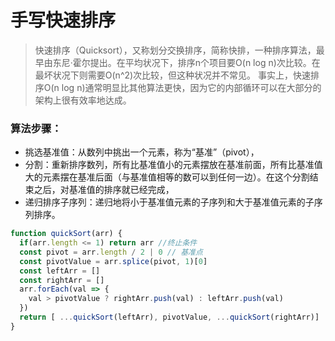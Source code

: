 # 手写快速排序

> 快速排序（Quicksort），又称划分交换排序，简称快排，一种排序算法，最早由东尼·霍尔提出。在平均状况下，排序n个项目要O(n log n)次比较。在最坏状况下则需要O(n^2)次比较，但这种状况并不常见。
事实上，快速排序O(n log n)通常明显比其他算法更快，因为它的内部循环可以在大部分的架构上很有效率地达成。

### 算法步骤：

- 挑选基准值：从数列中挑出一个元素，称为“基准”（pivot），
- 分割：重新排序数列，所有比基准值小的元素摆放在基准前面，所有比基准值大的元素摆在基准后面（与基准值相等的数可以到任何一边）。在这个分割结束之后，对基准值的排序就已经完成，
- 递归排序子序列：递归地将小于基准值元素的子序列和大于基准值元素的子序列排序。

```js
function quickSort(arr) {
  if(arr.length <= 1) return arr //终止条件
  const pivot = arr.length / 2 | 0 // 基准点
  const pivotValue = arr.splice(pivot, 1)[0]
  const leftArr = []
  const rightArr = []
  arr.forEach(val => {
    val > pivotValue ? rightArr.push(val) : leftArr.push(val)
  })
  return [ ...quickSort(leftArr), pivotValue, ...quickSort(rightArr)]
}
```